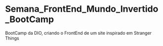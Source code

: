 # Semana_FrontEnd_Mundo_Invertido_BootCamp
BootCamp da DIO, criando o FrontEnd de um site inspirado em Stranger Things
